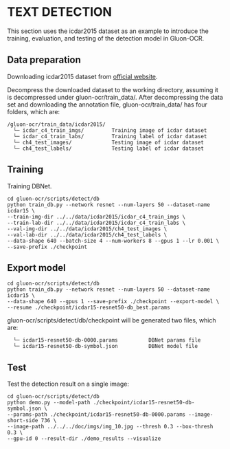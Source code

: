 # TEXT DETECTION

This section uses the icdar2015 dataset as an example to introduce the training, evaluation, and testing of the detection model in Gluon-OCR.

## Data preparation

Downloading icdar2015 dataset from [official website](https://rrc.cvc.uab.es/?ch=4&com=downloads).

Decompress the downloaded dataset to the working directory, assuming it is decompressed under gluon-ocr/train_data/. 
 After decompressing the data set and downloading the annotation file, gluon-ocr/train_data/ has four folders, which are:
```
/gluon-ocr/train_data/icdar2015/
  └─ icdar_c4_train_imgs/         Training image of icdar dataset
  └─ icdar_c4_train_labs/         Training label of icdar dataset
  └─ ch4_test_images/             Testing image of icdar dataset
  └─ ch4_test_labels/             Testing label of icdar dataset
```

## Training

Training DBNet.
```shell
cd gluon-ocr/scripts/detect/db
python train_db.py --network resnet --num-layers 50 --dataset-name icdar15 \
--train-img-dir ../../data/icdar2015/icdar_c4_train_imgs \
--train-lab-dir ../../data/icdar2015/icdar_c4_train_labs \
--val-img-dir ../../data/icdar2015/ch4_test_images \
--val-lab-dir ../../data/icdar2015/ch4_test_labels \
--data-shape 640 --batch-size 4 --num-workers 8 --gpus 1 --lr 0.001 \
--save-prefix ./checkpoint
```

## Export model
```shell
cd gluon-ocr/scripts/detect/db
python train_db.py --network resnet --num-layers 50 --dataset-name icdar15 \
--data-shape 640 --gpus 1 --save-prefix ./checkpoint --export-model \
--resume ./checkpoint/icdar15-resnet50-db_best.params
```
gluon-ocr/scripts/detect/db/checkpoint will be generated two files, which are:
```
  └─ icdar15-resnet50-db-0000.params          DBNet params file
  └─ icdar15-resnet50-db-symbol.json          DBNet model file
```

<!-- EVALUATION -->

## Test
Test the detection result on a single image:
```shell
cd gluon-ocr/scripts/detect/db
python demo.py --model-path ./checkpoint/icdar15-resnet50-db-symbol.json \
--params-path ./checkpoint/icdar15-resnet50-db-0000.params --image-short-side 736 \
--image-path ../../../doc/imgs/img_10.jpg --thresh 0.3 --box-thresh 0.3 \
--gpu-id 0 --result-dir ./demo_results --visualize
```